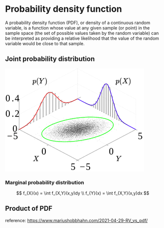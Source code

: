 # Probability density function

A probability density function (PDF), or density of a continuous random variable, is a function whose value at any given sample (or point) in the sample space (the set of possible values taken by the random variable) can be interpreted as providing a relative likelihood that the value of the random variable would be close to that sample.

## Joint probability distribution

![joint_prob_func](imgs/joint_prob_func.png "joint_prob_func")

### Marginal probability distribution

$$
f_{X}(x) = \int f_{X,Y}(x,y)dy
\\
f_{Y}(x) = \int f_{X,Y}(x,y)dx
$$

## Product of PDF

reference:
https://www.mariushobbhahn.com/2021-04-29-RV_vs_pdf/